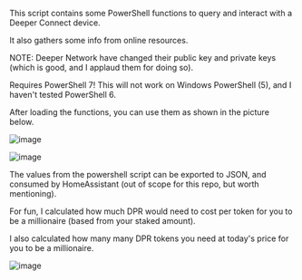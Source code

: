 This script contains some PowerShell functions to query and interact with a Deeper Connect device.

It also gathers some info from online resources. 

NOTE: Deeper Network have changed their public key and private keys (which is good, and I applaud them for doing so). 

Requires PowerShell 7! This will not work on Windows PowerShell (5), and I haven't tested PowerShell 6. 

After loading the functions, you can use them as shown in the picture below. 

![image](https://github.com/OutOfThisPlanet/Deeper-PowerShell/assets/42836083/2177feaa-d007-4cf5-bca9-f95b7f3e3727)

![image](https://github.com/OutOfThisPlanet/Deeper-PowerShell/assets/42836083/78d5bafa-654e-47c5-a640-7fb8f9e3bced)

The values from the powershell script can be exported to JSON, and consumed by HomeAssistant (out of scope for this repo, but worth mentioning).

For fun, I calculated how much DPR would need to cost per token for you to be a millionaire (based from your staked amount).

I also calculated how many many DPR tokens you need at today's price for you to be a millionaire.

![image](https://github.com/OutOfThisPlanet/Deeper-PowerShell/assets/42836083/54b4900a-f3df-4070-8da8-d2dca5fa6363)

